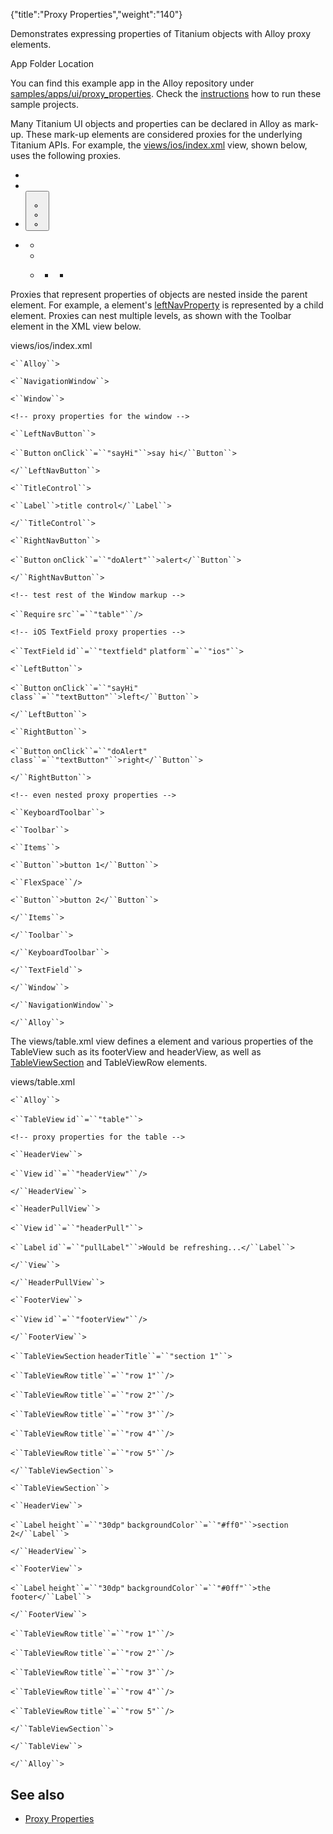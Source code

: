 {"title":"Proxy Properties","weight":"140"}

Demonstrates expressing properties of Titanium objects with Alloy proxy elements.

App Folder Location

You can find this example app in the Alloy repository under [samples/apps/ui/proxy\_properties](https://github.com/appcelerator/alloy/tree/master/samples/apps/ui). Check the [instructions](/docs/appc/Alloy_Framework/Alloy_Guide/Alloy_Test_Apps/) how to run these sample projects.

Many Titanium UI objects and properties can be declared in Alloy as mark-up. These mark-up elements are considered proxies for the underlying Titanium APIs. For example, the [views/ios/index.xml](#ios) view, shown below, uses the following proxies.

* <NavigationWindow/>

* <Window/>

* <Button/>

    * <LeftNavButton/>

    * <RightNavButton/>

    * <TitleControl/>

* <TextField/>

    * <LeftButton/>

    * <RightButton/>

    * <KeyboardToolbar/>

        * <Toolbar/>

            * <Items/>

Proxies that represent properties of objects are nested inside the parent element. For example, a <Window/> element's [leftNavProperty](#!/api/Titanium.UI.Window-property-leftNavButton) is represented by a <LeftNavButton/> child element. Proxies can nest multiple levels, as shown with the Toolbar element in the XML view below.

views/ios/index.xml

`<``Alloy``>`

`<``NavigationWindow``>`

`<``Window``>`

`<!-- proxy properties for the window -->`

`<``LeftNavButton``>`

`<``Button`  `onClick``=``"sayHi"``>say hi</``Button``>`

`</``LeftNavButton``>`

`<``TitleControl``>`

`<``Label``>title control</``Label``>`

`</``TitleControl``>`

`<``RightNavButton``>`

`<``Button`  `onClick``=``"doAlert"``>alert</``Button``>`

`</``RightNavButton``>`

`<!-- test rest of the Window markup -->`

`<``Require`  `src``=``"table"``/>`

`<!-- iOS TextField proxy properties -->`

`<``TextField`  `id``=``"textfield"`  `platform``=``"ios"``>`

`<``LeftButton``>`

`<``Button`  `onClick``=``"sayHi"`  `class``=``"textButton"``>left</``Button``>`

`</``LeftButton``>`

`<``RightButton``>`

`<``Button`  `onClick``=``"doAlert"`  `class``=``"textButton"``>right</``Button``>`

`</``RightButton``>`

`<!-- even nested proxy properties -->`

`<``KeyboardToolbar``>`

`<``Toolbar``>`

`<``Items``>`

`<``Button``>button 1</``Button``>`

`<``FlexSpace``/>`

`<``Button``>button 2</``Button``>`

`</``Items``>`

`</``Toolbar``>`

`</``KeyboardToolbar``>`

`</``TextField``>`

`</``Window``>`

`</``NavigationWindow``>`

`</``Alloy``>`

The views/table.xml view defines a <TableView/> element and various properties of the TableView such as its footerView and headerView, as well as [TableViewSection](#!/api/Titanium.UI.TableViewSection) and TableViewRow elements.

views/table.xml

`<``Alloy``>`

`<``TableView`  `id``=``"table"``>`

`<!-- proxy properties for the table -->`

`<``HeaderView``>`

`<``View`  `id``=``"headerView"``/>`

`</``HeaderView``>`

`<``HeaderPullView``>`

`<``View`  `id``=``"headerPull"``>`

`<``Label`  `id``=``"pullLabel"``>Would be refreshing...</``Label``>`

`</``View``>`

`</``HeaderPullView``>`

`<``FooterView``>`

`<``View`  `id``=``"footerView"``/>`

`</``FooterView``>`

`<``TableViewSection`  `headerTitle``=``"section 1"``>`

`<``TableViewRow`  `title``=``"row 1"``/>`

`<``TableViewRow`  `title``=``"row 2"``/>`

`<``TableViewRow`  `title``=``"row 3"``/>`

`<``TableViewRow`  `title``=``"row 4"``/>`

`<``TableViewRow`  `title``=``"row 5"``/>`

`</``TableViewSection``>`

`<``TableViewSection``>`

`<``HeaderView``>`

`<``Label`  `height``=``"30dp"`  `backgroundColor``=``"#ff0"``>section 2</``Label``>`

`</``HeaderView``>`

`<``FooterView``>`

`<``Label`  `height``=``"30dp"`  `backgroundColor``=``"#0ff"``>the footer</``Label``>`

`</``FooterView``>`

`<``TableViewRow`  `title``=``"row 1"``/>`

`<``TableViewRow`  `title``=``"row 2"``/>`

`<``TableViewRow`  `title``=``"row 3"``/>`

`<``TableViewRow`  `title``=``"row 4"``/>`

`<``TableViewRow`  `title``=``"row 5"``/>`

`</``TableViewSection``>`

`</``TableView``>`

`</``Alloy``>`

## See also

* [Proxy Properties](#undefined)
